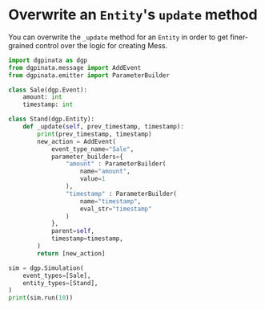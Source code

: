 # Overwrite an `Entity`'s `update` method

You can overwrite the `_update` method for an `Entity` in order to get finer-grained control over the logic for creating Mess.

```python
import dgpinata as dgp
from dgpinata.message import AddEvent
from dgpinata.emitter import ParameterBuilder

class Sale(dgp.Event):
    amount: int
    timestamp: int

class Stand(dgp.Entity):
    def _update(self, prev_timestamp, timestamp):
        print(prev_timestamp, timestamp)
        new_action = AddEvent(
            event_type_name="Sale",
            parameter_builders={
                "amount" : ParameterBuilder(
                    name="amount",
                    value=1
                ),
                "timestamp" : ParameterBuilder(
                    name="timestamp",
                    eval_str="timestamp"
                )
            },
            parent=self,
            timestamp=timestamp,
        )
        return [new_action]

sim = dgp.Simulation(
    event_types=[Sale],
    entity_types=[Stand],
)
print(sim.run(10))
```


<!--
```python
assert list(sim.events.keys()) == ["Sale"]
assert len(sim.events["Sale"]) == 10
assert sim.events["Sale"][0] == Sale(amount=1, timestamp=3600)
assert str(sim.get_report()) == """\
=== Entities ===
  Stand: 1

=== Events ===
  Sale: 10
"""
```
-->